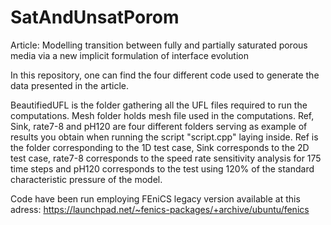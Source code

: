 # SatAndUnsatPorom
Article: Modelling transition between fully and partially saturated porous media via a new implicit formulation of interface evolution


In this repository, one can find the four different code used to generate the data presented in the article.

BeautifiedUFL is the folder gathering all the UFL files required to run the computations.
Mesh folder holds mesh file used in the computations.
Ref, Sink, rate7-8 and pH120 are four different folders serving as example of results you obtain when running the script "script.cpp" laying inside.
Ref is the folder corresponding to the 1D test case, Sink corresponds to the 2D test case, rate7-8 corresponds to the speed rate sensitivity analysis for 175 time steps and pH120 corresponds to the test using 120% of the standard characteristic pressure of the model.

Code have been run employing FEniCS legacy version available at this adress:
https://launchpad.net/~fenics-packages/+archive/ubuntu/fenics

